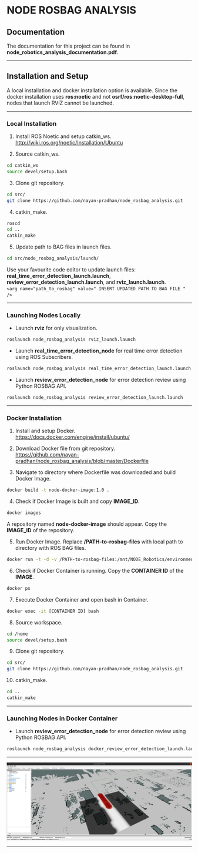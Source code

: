# NODE ROSBAG ANALYSIS

## Documentation
The documentation for this project can be found in **node_robotics_analysis_documentation.pdf**.

------------------------------------------

## Installation and Setup
A local installation and docker installation option is available. Since the docker installation uses **ros:noetic** and not **osrf/ros:noetic-desktop-full**, nodes that launch RVIZ cannot be launched. 

------------------------------------------

### Local Installation

1. Install ROS Noetic and setup catkin_ws.  
http://wiki.ros.org/noetic/Installation/Ubuntu

2. Source catkin_ws.   
```bash
cd catkin_ws  
source devel/setup.bash
``` 

3. Clone git repository.  
```bash
cd src/  
git clone https://github.com/nayan-pradhan/node_rosbag_analysis.git
```

4. catkin_make.  
```bash
roscd
cd ..  
catkin_make
```

5. Update path to BAG files in launch files.  
```bash
cd src/node_rosbag_analysis/launch/
```
Use your favourite code editor to update launch files: **real_time_error_detection_launch.launch**, **review_error_detection_launch.launch**, and **rviz_launch.launch**.  
`<arg name="path_to_rosbag" value=" INSERT UPDATED PATH TO BAG FILE " />`  

------------------------------------------

### Launching Nodes Locally  

* Launch **rviz** for only visualization.  
```bash
roslaunch node_rosbag_analysis rviz_launch.launch
```  

* Launch **real_time_error_detection_node** for real time error detection using ROS Subscribers.    
```bash
roslaunch node_rosbag_analysis real_time_error_detection_launch.launch
```

* Launch **review_error_detection_node** for error detection review using Python ROSBAG API.  
```bash
roslaunch node_rosbag_analysis review_error_detection_launch.launch
```  

------------------------------------------

### Docker Installation

1. Install and setup Docker.  
https://docs.docker.com/engine/install/ubuntu/

2. Download Docker file from git repository.  
https://github.com/nayan-pradhan/node_rosbag_analysis/blob/master/Dockerfile 

3. Navigate to directory where Dockerfile was downloaded and build Docker Image.  
```bash
docker build -t node-docker-image:1.0 .
```

4. Check if Docker Image is built and copy **IMAGE_ID**.    
```bash
docker images
```  
A repository named **node-docker-image** should appear. Copy the **IMAGE_ID** of the repository.

5. Run Docker Image. Replace **/PATH-to-rosbag-files** with local path to directory with ROS BAG files.    
```bash
docker run -t -d -v /PATH-to-rosbag-files:/mnt/NODE_Robotics/environment_files [IMAGE ID]
```

6. Check if Docker Container is running. Copy the **CONTAINER ID** of the **IMAGE**.    
```bash
docker ps
```

7. Execute Docker Container and open bash in Container.  
```bash
docker exec -it [CONTAINER ID] bash
```

8. Source workspace.  
```bash
cd /home  
source devel/setup.bash
```  

9. Clone git repository.  
```bash
cd src/  
git clone https://github.com/nayan-pradhan/node_rosbag_analysis.git
```

10. catkin_make.  
```bash
cd ..  
catkin_make
```  

------------------------------------------

### Launching Nodes in Docker Container  

* Launch **review_error_detection_node** for error detection review using Python ROSBAG API.  
```bash
roslaunch node_rosbag_analysis docker_review_error_detection_launch.launch
```  

------------------------------------------

![alt text](https://github.com/nayan-pradhan/node_rosbag_analysis/blob/master/images/rviz_visualization.png)

------------------------------------------
